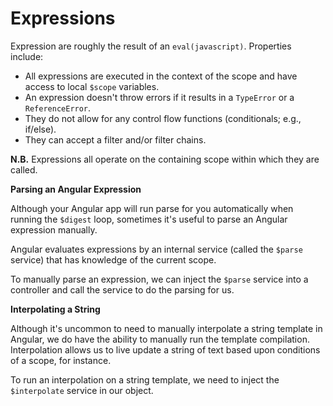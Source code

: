 # Expressions

Expression are roughly the result of an `eval(javascript)`. Properties include:

- All expressions are executed in the context of the scope and have access to local `$scope` variables.
- An expression doesn't throw errors if it results in a `TypeError` or a `ReferenceError`.
- They do not allow for any control flow functions (conditionals; e.g., if/else).
- They can accept a filter and/or filter chains.

**N.B.** Expressions all operate on the containing scope within which they are called.

**Parsing an Angular Expression**

Although your Angular app will run parse for you automatically when running the `$digest` loop, sometimes it's useful to parse an Angular expression manually.

Angular evaluates expressions by an internal service (called the `$parse` service) that has knowledge of the current scope.

To manually parse an expression, we can inject the `$parse` service into a controller and call the service to do the parsing for us.

**Interpolating a String**

Although it's uncommon to need to manually interpolate a string template in Angular, we do have the ability to manually run the template compilation. Interpolation allows us to live update a string of text based upon conditions of a scope, for instance.

To run an interpolation on a string template, we need to inject the `$interpolate` service in our object.